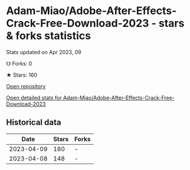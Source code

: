 # Adam-Miao/Adobe-After-Effects-Crack-Free-Download-2023 - stars & forks statistics

Stats updated on Apr 2023, 09

☋ Forks: 0

★ Stars: 160

[Open repository](https://github.com/Adam-Miao/Adobe-After-Effects-Crack-Free-Download-2023)

[Open detailed stats for Adam-Miao/Adobe-After-Effects-Crack-Free-Download-2023](https://reviewgithub.com/rep/Adam-Miao/Adobe-After-Effects-Crack-Free-Download-2023)

## Historical data
| Date | Stars | Forks |
|------|-------|-------|
| 2023-04-09 | 160 | - | 
| 2023-04-08 | 148 | - | 

